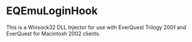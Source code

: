 # EQEmuLoginHook

This is a Winsock32 DLL Injector for use with EverQuest Trilogy 2001 and EverQuest for Macintosh 2002 clients.